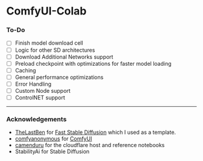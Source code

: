 # ComfyUI-Colab


### To-Do
* [ ] Finish model download cell
* [ ] Logic for other SD architectures
* [ ] Download Additional Networks support
* [ ] Preload checkpoint with optimizations for faster model loading
* [ ] Caching
* [ ] General performance optimizations
* [ ] Error Handling
* [ ] Custom Node support
* [ ] ControlNET support

---
### Acknowledgements
* [TheLastBen](https://github.com/TheLastBen) for  [Fast Stable Diffusion](https://github.com/TheLastBen/fast-stable-diffusion) which I used as a template.
* [comfyanonymous](https://github.com/comfyanonymous) for [ComfyUI](https://github.com/comfyanonymous/ComfyUI)
* [camenduru](https://github.com/camenduru) for the cloudflare host and reference notebooks
* StabilityAi for Stable Diffusion
